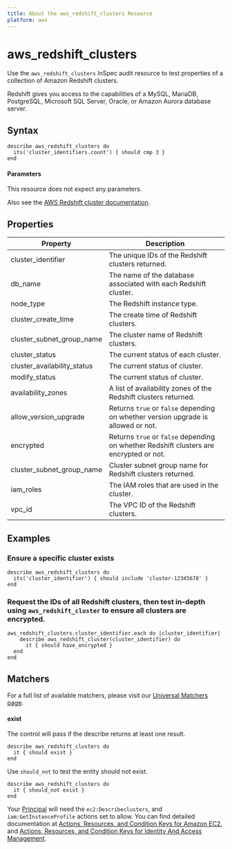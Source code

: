 ```yaml
---
title: About the aws_redshift_clusters Resource
platform: aws
---
```


# aws\_redshift\_clusters

Use the `aws_redshift_clusters` InSpec audit resource to test properties of a collection of Amazon Redshift clusters.

Redshift gives you access to the capabilities of a MySQL, MariaDB, PostgreSQL, Microsoft SQL Server, Oracle, or Amazon Aurora database server.

## Syntax

    describe aws_redshift_clusters do
      its('cluster_identifiers.count') { should cmp 3 }
    end

#### Parameters

This resource does not expect any parameters.

Also see the [AWS Redshift cluster documentation](https://docs.aws.amazon.com/AWSCloudFormation/latest/UserGuide/aws-resource-redshift-cluster.html).

## Properties

|Property                     | Description|
| ---                         | --- |
|cluster\_identifier          | The unique IDs of the Redshift clusters returned. |
|db\_name                     | The name of the database associated with each Redshift cluster. |
|node\_type                   | The Redshift instance type. |
|cluster\_create\_time        | The create time of Redshift clusters. |
|cluster\_subnet\_group\_name | The cluster name of Redshift clusters. |
|cluster\_status              | The current status of each cluster. |
|cluster\_availability\_status| The current status of cluster. |
|modify\_status               | The current status of cluster. |
|availability\_zones          | A list of availability zones of the Redshift clusters returned. |
|allow_version_upgrade        | Returns `true` or `false` depending on whether version upgrade is allowed or not. |
|encrypted                    | Returns `true` or `false` depending on whether Redshift clusters are encrypted or not. |
|cluster_subnet_group_name    | Cluster subnet group name for Redshift clusters returned.  |
|iam\_roles                   | The IAM roles that are used in the cluster. |
|vpc\_id                      | The VPC ID of the Redshift clusters. |

## Examples

### Ensure a specific cluster exists

    describe aws_redshift_clusters do
      its('cluster_identifier') { should include 'cluster-12345678' }
    end

### Request the IDs of all Redshift clusters, then test in-depth using `aws_redshift_cluster` to ensure all clusters are encrypted.

    aws_redshift_clusters.cluster_identifier.each do |cluster_identifier|
        describe aws_redshift_cluster(cluster_identifier) do
          it { should have_encrypted }
      end
    end

## Matchers

For a full list of available matchers, please visit our [Universal Matchers page](https://www.inspec.io/docs/reference/matchers/).

#### exist

The control will pass if the describe returns at least one result.

    describe aws_redshift_clusters do
      it { should exist }
    end

Use `should_not` to test the entity should not exist.

    describe aws_redshift_clusters do
      it { should_not exist }
    end

Your [Principal](https://docs.aws.amazon.com/IAM/latest/UserGuide/intro-structure.html#intro-structure-principal) will need the `ec2:Describeclusters`, and `iam:GetInstanceProfile` actions set to allow.
You can find detailed documentation at [Actions, Resources, and Condition Keys for Amazon EC2](https://docs.aws.amazon.com/IAM/latest/UserGuide/list_amazonec2.html), and [Actions, Resources, and Condition Keys for Identity And Access Management](https://docs.aws.amazon.com/IAM/latest/UserGuide/list_identityandaccessmanagement.html).
